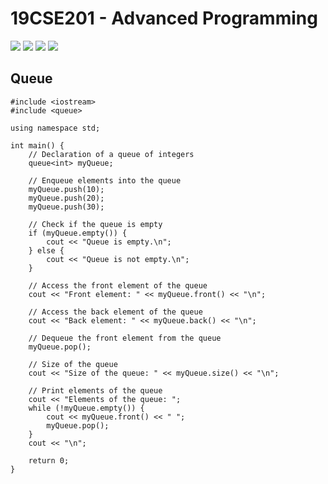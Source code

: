 # 19CSE201 - Advanced Programming
![](https://img.shields.io/badge/Batch-22CYS-lightgreen) ![](https://img.shields.io/badge/UG-blue) ![](https://img.shields.io/badge/Subject-AdP-blue)
![](https://img.shields.io/badge/-HPOJ-brown)

## Queue 
```
#include <iostream>
#include <queue>

using namespace std;

int main() {
    // Declaration of a queue of integers
    queue<int> myQueue;

    // Enqueue elements into the queue
    myQueue.push(10);
    myQueue.push(20);
    myQueue.push(30);

    // Check if the queue is empty
    if (myQueue.empty()) {
        cout << "Queue is empty.\n";
    } else {
        cout << "Queue is not empty.\n";
    }

    // Access the front element of the queue
    cout << "Front element: " << myQueue.front() << "\n";

    // Access the back element of the queue
    cout << "Back element: " << myQueue.back() << "\n";

    // Dequeue the front element from the queue
    myQueue.pop();

    // Size of the queue
    cout << "Size of the queue: " << myQueue.size() << "\n";

    // Print elements of the queue
    cout << "Elements of the queue: ";
    while (!myQueue.empty()) {
        cout << myQueue.front() << " ";
        myQueue.pop();
    }
    cout << "\n";

    return 0;
}
```
